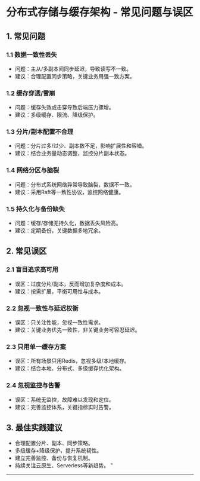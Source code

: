 ﻿# 分布式存储与缓存架构 - 常见问题与误区

## 1. 常见问题

### 1.1 数据一致性丢失

- 问题：主从/多副本间同步延迟，导致读写不一致。
- 建议：合理配置同步策略，关键业务用强一致方案。

### 1.2 缓存穿透/雪崩

- 问题：缓存失效或击穿导致后端压力骤增。
- 建议：多级缓存、限流、降级保护。

### 1.3 分片/副本配置不合理

- 问题：分片过多/过少、副本数不足，影响扩展性和容错。
- 建议：结合业务量动态调整，监控分片副本状态。

### 1.4 网络分区与脑裂

- 问题：分布式系统网络异常导致脑裂，数据不一致。
- 建议：采用Raft等一致性协议，监控网络健康。

### 1.5 持久化与备份缺失

- 问题：缓存/存储无持久化，数据丢失风险高。
- 建议：定期备份，关键数据多地冗余。

## 2. 常见误区

### 2.1 盲目追求高可用

- 误区：过度分片/副本，反而增加复杂度和成本。
- 建议：按需扩展，平衡可用性与成本。

### 2.2 忽视一致性与延迟权衡

- 误区：只关注性能，忽视一致性需求。
- 建议：关键业务优先一致性，非关键业务可容忍延迟。

### 2.3 只用单一缓存方案

- 误区：所有场景只用Redis，忽视多级/本地缓存。
- 建议：结合本地、分布式、多级缓存优化架构。

### 2.4 忽视监控与告警

- 误区：系统无监控，故障难以发现和定位。
- 建议：完善监控体系，关键指标实时告警。

## 3. 最佳实践建议

- 合理配置分片、副本、同步策略。
- 多级缓存+降级保护，提升系统韧性。
- 建立完善监控、备份与恢复机制。
- 持续关注云原生、Serverless等新趋势。
"

---
